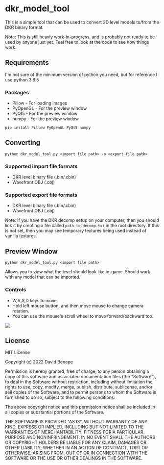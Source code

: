 # dkr_model_tool

This is a simple tool that can be used to convert 3D level models to/from the DKR binary format.

Note: This is still heavly work-in-progress, and is probably not ready to be used by anyone just yet. Feel free to look at the code to see how things work.

## Requirements

I'm not sure of the minimum version of python you need, but for reference I use python 3.8.5

### Packages

* Pillow - For loading images
* PyOpenGL - For the preview window
* PyQt5 - For the preview window
* numpy - For the preview window

`pip install Pillow PyOpenGL PyQt5 numpy`

## Converting

`python dkr_model_tool.py <import file path> -o <export file path>`

### Supported import file formats

* DKR level binary file (.bin/.cbin)
* Wavefront OBJ (.obj)

### Supported export file formats

* DKR level binary file (.bin/.cbin)
* Wavefront OBJ (.obj)

Note: If you have the DKR decomp setup on your computer, then you should link it by creating a file called `path-to-decomp.txt` in the root directory. If this is not set, then you may see temporary textures being used instead of vanilla textures.

## Preview Window

`python dkr_model_tool.py <import file path>`

Allows you to view what the level should look like in-game. Should work with any model that can be imported.

### Controls

* W,A,S,D keys to move
* Hold left mouse button, and then move mouse to change camera rotation.
* You can use the mouse's scroll wheel to move forward/backward too. 

![](https://i.imgur.com/MPex6dr.png)

## License

MIT License

Copyright (c) 2022 David Benepe

Permission is hereby granted, free of charge, to any person obtaining a copy
of this software and associated documentation files (the "Software"), to deal
in the Software without restriction, including without limitation the rights
to use, copy, modify, merge, publish, distribute, sublicense, and/or sell
copies of the Software, and to permit persons to whom the Software is
furnished to do so, subject to the following conditions:

The above copyright notice and this permission notice shall be included in all
copies or substantial portions of the Software.

THE SOFTWARE IS PROVIDED "AS IS", WITHOUT WARRANTY OF ANY KIND, EXPRESS OR
IMPLIED, INCLUDING BUT NOT LIMITED TO THE WARRANTIES OF MERCHANTABILITY,
FITNESS FOR A PARTICULAR PURPOSE AND NONINFRINGEMENT. IN NO EVENT SHALL THE
AUTHORS OR COPYRIGHT HOLDERS BE LIABLE FOR ANY CLAIM, DAMAGES OR OTHER
LIABILITY, WHETHER IN AN ACTION OF CONTRACT, TORT OR OTHERWISE, ARISING FROM,
OUT OF OR IN CONNECTION WITH THE SOFTWARE OR THE USE OR OTHER DEALINGS IN THE
SOFTWARE.
